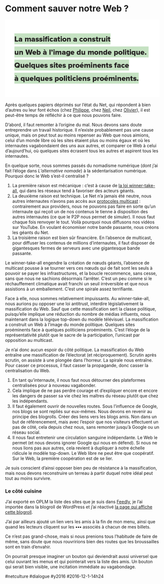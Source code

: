 # Comment sauver notre Web ?

![](_i/massif.png)

Après quelques papiers déprimés sur l’état du Net, qui répondent à bien d’autres ou leur font échos (chez [Philippe](https://philippe-castelneau.com/), chez [Neil](http://page42.org/a-mort-internet/), chez [Olivier](http://affordance.typepad.com//mon_weblog/2016/11/peur-sur-les-internets.html)), il est peut-être temps de réfléchir à ce que nous pouvons faire.

D’abord, il faut remonter à l’origine du mal. Nous devons sans doute entreprendre un travail historique. Il n’existe probablement pas une cause unique, mais on peut tout au moins repenser au Web que nous aimions, celui d’un monde libre où les sites étaient plus ou moins égaux et où les internautes vagabondaient des uns aux autres, et comparer ce Web à celui d’aujourd’hui, où quelques sites écrasent tous les autres et aspirent tous les internautes.

En quelque sorte, nous sommes passés du nomadisme numérique (dont j’ai fait l’éloge dans *L’alternative nomade*) à la sédentarisation numérique. Pourquoi donc le Web s’est-il centralisé ?

1. La première raison est mécanique : c’est à cause de [la loi winner-take-all](../../2014/11/sans-gouvernance-internet-devient-une-dictature.md), qui dans les réseaux tend à favoriser des acteurs géants.
2. La deuxième raison est technique. Le Net n’a jamais été neutre, nous autres internautes n’avons pas accès aux [protocoles multicast](../../2014/5/la-neutralite-du-net-mauvais-combat.md) : contrairement aux providers, nous ne pouvons pas faire en sorte qu’un internaute qui reçoit un de nos contenus le tienne à disposition des autres internautes (ce que le P2P nous permet de simuler). Il nous faut chaque fois renvoyer le tout. Voilà pourquoi nous diffusons nos vidéos sur YouTube. En voulant économiser notre bande passante, nous créons les géants du Net.
3. La troisième raison est bien sûr financière. En l’absence de multicast, pour diffuser les contenus de millions d’internautes, il faut disposer de gigantesques fermes de serveurs avec une gigantesque bande passante.

Le winner-take-all engendre la création de nœuds géants, l’absence de multicast pousse à se tourner vers ces nœuds qui de fait sont les seuls à pouvoir se payer les infrastructures, et la boucle recommence, sans cesse, sans que nous ne sachions désormais l’arrêter. C’est un peu comme si le réchauffement climatique avait franchi un seuil irréversible et que nous assistions à un emballement. C’est une spirale assez terrifiante.

Face à elle, nous sommes relativement impuissants. Au winner-take-all, nous aurions pu opposer une loi antitrust, interdire législativement la massification du Web. Sauf que cette massification sert la classe politique, puisqu’elle implique une réduction du nombre de médias influents, nous maintenant dans la logique top-down du modèle télévisuel. La massification a construit un Web à l’image du monde politique. Quelques sites proéminents face à quelques politiciens proéminents. C’est l’éloge de la représentativité plutôt que le sacre de la participation, l’unicast par opposition au multicast.

Je n’ai donc aucun espoir du côté politique. La massification du Web entraîne une massification de l’électorat (et réciproquement). Scrutin après scrutin, on assiste à une plongée dans l’horreur. La spirale nous entraîne. Pour casser ce processus, il faut casser la propagande, donc casser la centralisation du Web.

1. En tant qu’internaute, il nous faut nous détourner des plateformes centralisées pour à nouveau vagabonder.
2. Cela implique de ne pas perdre courage et d’expliquer encore et encore les dangers de passer sa vie chez les maîtres du réseau plutôt que chez les indépendants.
3. Il faut également ouvrir de nouvelles routes. Sous l’influence de Google, nos blogs se sont repliés sur eux-mêmes. Nous devons en revenir au principe des blogrolls. Créer des liens vers les blogs amis. Non dans un but de référencement, mais avec l’espoir que nos visiteurs effectuent un pas de côté, cela depuis chez nous, sans remonter jusqu’à Google ou un réseau social.
4. Il nous faut entretenir une circulation sanguine indépendante. Le Web le permet (et nous devons ignorer Google qui nous en défend). Si nous ne nous lions pas aux autres, cela revient à dupliquer à notre échelle ridicule le modèle top-down. Le Web libre ne peut être que coopératif. Sur le Web, la première coopération est de se lier.

Je suis conscient d’ainsi opposer bien peu de résistance à la massification, mais nous devons reconstruire un terreau à partir duquel notre idéal peut tout au moins survivre.

### Le côté cuisine

J’ai exporté en OPLM la liste des sites que je suis dans [Feedly](https://feedly.com), je l’ai importée dans la blogroll de WordPress et j’ai réactivé [la page qui affiche cette blogroll](../../page/blogroll).

J’ai par ailleurs ajouté un lien vers les amis à la fin de mon menu, ainsi que quand les lecteurs cliquent sur les **•••** associés à chacun de mes billets.

Ce n’est pas grand-chose, mais si nous prenions tous l’habitude de faire de même, sans doute que nous rouvririons bien des routes que les broussailles sont en train d’envahir.

On pourrait presque imaginer un bouton qui deviendrait aussi universel que celui ouvrant les menus et qui pointerait vers la liste des amis. Un bouton qui serait bien visible, une incitation immédiate au vagabondage.

#netculture #dialogue #y2016 #2016-12-1-14h24
